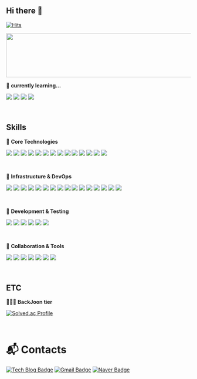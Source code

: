 ## Hi there 👋
[![Hits](https://hits.seeyoufarm.com/api/count/incr/badge.svg?url=https%3A%2F%2Fgithub.com%2FJIN-076&count_bg=%2379C83D&title_bg=%23555555&icon=&icon_color=%23E7E7E7&title=hits&edge_flat=false)](https://hits.seeyoufarm.com)


<a href="https://www.gitanimals.org/en_US?utm_medium=image&utm_source=JIN-076&utm_content=line">
  <img
    src="https://render.gitanimals.org/lines/JIN-076?pet-id=674484124711217603"
    width="600"
    height="120"
  />
</a>

<!--
**JIN-076/JIN-076** is a ✨ _special_ ✨ repository because its `README.md` (this file) appears on your GitHub profile.

Here are some ideas to get you started:

- 🔭 I’m currently working on ...
- 🌱 I’m currently learning ...
- 👯 I’m looking to collaborate on ...
- 🤔 I’m looking for help with ...
- 💬 Ask me about ...
- 📫 How to reach me: ...
- 😄 Pronouns: ...
- ⚡ Fun fact: ...
-->

🌱 **currently learning...**

<img src="https://img.shields.io/badge/-Kubernetes-326CE5?style=flat-plastic&logo=kubernetes&logoColor=white"/></a>
<img src="https://img.shields.io/badge/-GitLab-FC6D26?style=flat-plastic&logo=gitlab&logoColor=white"/></a>
<img src="https://img.shields.io/badge/-Kotlin-7F52FF?style=flat-plastic&logo=kotlin&logoColor=white"/></a>
<img src="https://img.shields.io/badge/-PostgreSQL-4169E1?style=flat-plastic&logo=postgresql&logoColor=white"/></a>

<br>

## Skills

📌 **Core Technologies**

<img src="https://img.shields.io/badge/java 17-FF4800?style=for-the-badge&logo=openjdk&logoColor=white"> <img src="https://img.shields.io/badge/Spring Boot 3.2-6DB33F?style=for-the-badge&logo=spring&logoColor=white">
<img src="https://img.shields.io/badge/Spring Security 6.2-6DB33F?style=for-the-badge&logo=Spring Security&logoColor=white">
<img src="https://img.shields.io/badge/OAuth2-5D83AC?style=for-the-badge&logo=autoit&logoColor=white">
<img src="https://img.shields.io/badge/JWT 4.4-000000?style=for-the-badge&logo=JSON Web Tokens&logoColor=white">
<img src="https://img.shields.io/badge/JPA-6DB33F?style=for-the-badge&logo=springboot&logoColor=white">
<img src="https://img.shields.io/badge/Hibernate-59666C?style=for-the-badge&logo=hibernate&logoColor=white">
<img src="https://img.shields.io/badge/QueryDsl 5.1-4169E1?style=for-the-badge&logo=QueryDsl&logoColor=white">
<img src="https://img.shields.io/badge/mysql 8.0-4479A1?style=for-the-badge&logo=mysql&logoColor=white">
<img src="https://img.shields.io/badge/MongoDB-4EA94B?style=for-the-badge&logo=mongodb&logoColor=white">
<img src="https://img.shields.io/badge/Apache Kafka-231F20?style=for-the-badge&logo=apachekafka&logoColor=white">
<img src="https://img.shields.io/badge/Redis-DC382D?style=for-the-badge&logo=redis&logoColor=white">
<img src="https://img.shields.io/badge/WebSocket STOMP-999999?style=for-the-badge&logo=Rocket&logoColor=white">
<img src="https://img.shields.io/badge/Spring Retry-6DB33F?style=for-the-badge&logo=springboot&logoColor=white">

<br>

📌 **Infrastructure & DevOps**

<img src="https://img.shields.io/badge/Amazon EC2-FF9900?style=for-the-badge&logo=amazonec2&logoColor=white"> <img src="https://img.shields.io/badge/Amazon RDS-527FFF?style=for-the-badge&logo=amazonrds&logoColor=white">
<img src="https://img.shields.io/badge/Amazon CloudWatch-FF4F8B?style=for-the-badge&logo=amazoncloudwatch&logoColor=white">
<img src="https://img.shields.io/badge/GCP Cloud Engine-4285F4?style=for-the-badge&logo=Google Cloud&logoColor=white"> 
<img src="https://img.shields.io/badge/GCP Cloud SQL-527FFF?style=for-the-badge&logo=Google Cloud&logoColor=white">
<img src="https://img.shields.io/badge/GCP Secret Manager-DD344C?style=for-the-badge&logo=awssecretsmanager&logoColor=white">
<img src="https://img.shields.io/badge/GCP Storage-AECBFA?style=for-the-badge&logo=googlecloudstorage&logoColor=white">
<img src="https://img.shields.io/badge/Mongo Atlas-4EA94B?style=for-the-badge&logo=mongodb&logoColor=white">
<img src="https://img.shields.io/badge/Docker-2496ED?style=for-the-badge&logo=docker&logoColor=white">
<img src="https://img.shields.io/badge/Docker Compose-6933FF?style=for-the-badge&logo=docker&logoColor=white">
<img src="https://img.shields.io/badge/Terraform-844FBA?style=for-the-badge&logo=Terraform&logoColor=white">
<img src="https://img.shields.io/badge/Jenkins-D24939?style=for-the-badge&logo=Jenkins&logoColor=white"> 
<img src="https://img.shields.io/badge/GitHub Actions-2088FF?style=for-the-badge&logo=GitHub Actions&logoColor=white">
<img src="https://img.shields.io/badge/Prometheus-E6522C?style=for-the-badge&logo=Prometheus&logoColor=white">
<img src="https://img.shields.io/badge/Grafana-F46800?style=for-the-badge&logo=Grafana&logoColor=white">
<img src="https://img.shields.io/badge/Loki-f6bf21?style=for-the-badge&logo=Loki&logoColor=white">

<br>

📌 **Development & Testing**

<img src="https://img.shields.io/badge/JUnit4-AF001E?style=for-the-badge&logo=junit4&logoColor=white"> <img src="https://img.shields.io/badge/JUnit5-25A162?style=for-the-badge&logo=junit5&logoColor=white">
<img src="https://img.shields.io/badge/Mockito-2ECE53?style=for-the-badge&logo=mockito&logoColor=white">
<img src="https://img.shields.io/badge/TestContainers-29BEB0?style=for-the-badge&logo=testcontainers&logoColor=white">
<img src="https://img.shields.io/badge/RestDocs-65C179?style=for-the-badge&logo=restdocs&logoColor=white">
<img src="https://img.shields.io/badge/Swagger-85EA2D?style=for-the-badge&logo=Swagger&logoColor=white">

<br>

📌 **Collaboration & Tools**

<img src="https://img.shields.io/badge/Jira-0052CC?style=for-the-badge&logo=Jira&logoColor=white"> <img src="https://img.shields.io/badge/Notion-000000?style=for-the-badge&logo=Notion&logoColor=white">
<img src="https://img.shields.io/badge/Slack-4A154B?style=for-the-badge&logo=Slack&logoColor=white"> 
<img src="https://img.shields.io/badge/Discord-5865F2?style=for-the-badge&logo=Discord&logoColor=white">
<img src="https://img.shields.io/badge/Git-F05032?style=for-the-badge&logo=git&logoColor=white">
<img src="https://img.shields.io/badge/GitHub-181717?style=for-the-badge&logo=github&logoColor=white">
<img src="https://img.shields.io/badge/Flyway-CC0200?style=for-the-badge&logo=Flyway&logoColor=white">

<br>

## ETC

👩🏻‍💻 **BackJoon tier**

[![Solved.ac Profile](http://mazassumnida.wtf/api/v2/generate_badge?boj=andy230)](https://solved.ac/andy230/)

<!--
🧑🏻‍💻 **Github stat**
# [![JIN-076's GitHub stats](https://github-readme-stats.vercel.app/api?username=JIN-076&count_private=true&show_icons=true)](https://github.com/JIN-076/github-readme-stats) 
--> 

<br>

# :mailbox_with_mail: Contacts
[![Tech Blog Badge](http://img.shields.io/badge/-Tech%20blog-black?style=flat-square&logo=github&link=https://velog.io/@andy230/posts/)](https://velog.io/@andy230/posts/)
[![Gmail Badge](https://img.shields.io/badge/Gmail-d14836?style=flat-square&logo=Gmail&logoColor=white&link=mailto:jiinhong989@gmail.com)](mailto:jiinhong989@gmail.com)
[![Naver Badge](https://img.shields.io/badge/Naver-03C75A?style=flat-square&logo=Naver&logoColor=white&link=mailto:andy230@naver.com)](mailto:andy230@naver.com)
